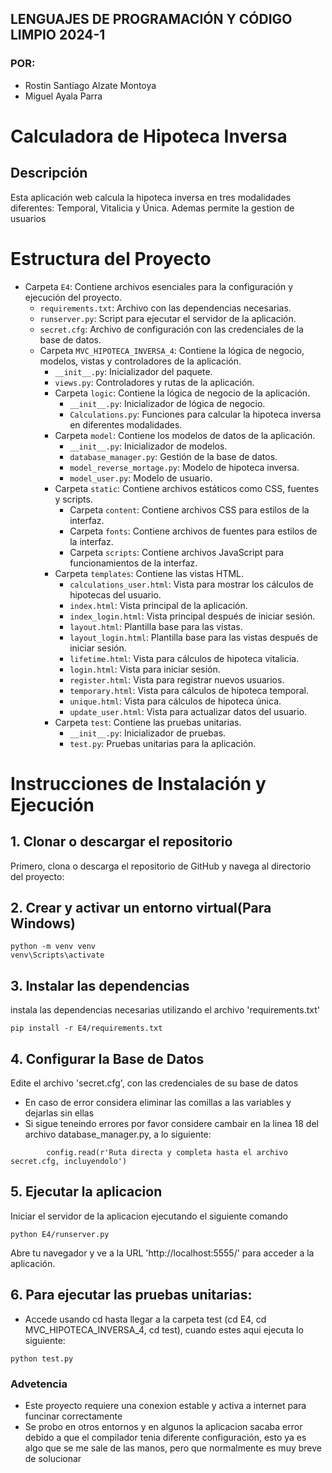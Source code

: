 ## LENGUAJES DE PROGRAMACIÓN Y CÓDIGO LIMPIO 2024-1

### POR:
- Rostin Santiago Alzate Montoya
- Miguel Ayala Parra

# Calculadora de Hipoteca Inversa

## Descripción
Esta aplicación web calcula la hipoteca inversa en tres modalidades diferentes: Temporal, Vitalicia y Única.
Ademas permite la gestion de usuarios

# Estructura del Proyecto

- Carpeta `E4`: Contiene archivos esenciales para la configuración y ejecución del proyecto.
    - `requirements.txt`: Archivo con las dependencias necesarias.
    - `runserver.py`: Script para ejecutar el servidor de la aplicación.
    - `secret.cfg`: Archivo de configuración con las credenciales de la base de datos.
    - Carpeta `MVC_HIPOTECA_INVERSA_4`: Contiene la lógica de negocio, modelos, vistas y controladores de la aplicación.
        - `__init__.py`: Inicializador del paquete.
        - `views.py`: Controladores y rutas de la aplicación.
        - Carpeta `logic`: Contiene la lógica de negocio de la aplicación.
            - `__init__.py`: Inicializador de lógica de negocio.
            - `Calculations.py`: Funciones para calcular la hipoteca inversa en diferentes modalidades.
        - Carpeta `model`: Contiene los modelos de datos de la aplicación.
            - `__init__.py`: Inicializador de modelos.
            - `database_manager.py`: Gestión de la base de datos.
            - `model_reverse_mortage.py`: Modelo de hipoteca inversa.
            - `model_user.py`: Modelo de usuario.
        - Carpeta `static`: Contiene archivos estáticos como CSS, fuentes y scripts.
            - Carpeta `content`: Contiene archivos CSS para estilos de la interfaz.
            - Carpeta `fonts`: Contiene archivos de fuentes para estilos de la interfaz.
            - Carpeta `scripts`: Contiene archivos JavaScript para funcionamientos de la interfaz.
        - Carpeta `templates`: Contiene las vistas HTML.
            - `calculations_user.html`: Vista para mostrar los cálculos de hipotecas del usuario.
            - `index.html`: Vista principal de la aplicación.
            - `index_login.html`: Vista principal después de iniciar sesión.
            - `layout.html`: Plantilla base para las vistas.
            - `layout_login.html`: Plantilla base para las vistas después de iniciar sesión.
            - `lifetime.html`: Vista para cálculos de hipoteca vitalicia.
            - `login.html`: Vista para iniciar sesión.
            - `register.html`: Vista para registrar nuevos usuarios.
            - `temporary.html`: Vista para cálculos de hipoteca temporal.
            - `unique.html`: Vista para cálculos de hipoteca única.
            - `update_user.html`: Vista para actualizar datos del usuario.
        - Carpeta `test`: Contiene las pruebas unitarias.
            - `__init__.py`: Inicializador de pruebas.
            - `test.py`: Pruebas unitarias para la aplicación.
# Instrucciones de Instalación y Ejecución

## 1. Clonar o descargar el repositorio

Primero, clona o descarga el repositorio de GitHub y navega al directorio del proyecto:

## 2. Crear y activar un entorno virtual(Para Windows)

```
python -m venv venv
venv\Scripts\activate
```

## 3. Instalar las dependencias
instala las dependencias necesarias utilizando el archivo 'requirements.txt'

```
pip install -r E4/requirements.txt
```

## 4. Configurar la Base de Datos
Edite el archivo 'secret.cfg', con las credenciales de su base de datos
- En caso de error considera eliminar las comillas a las variables y dejarlas sin ellas
- Si sigue teneindo errores por favor considere cambair en la linea 18 del archivo database_manager.py, a lo siguiente:
```
        config.read(r'Ruta directa y completa hasta el archivo secret.cfg, incluyendolo')
```

## 5. Ejecutar la aplicacion
Iniciar el servidor de la aplicacion ejecutando el siguiente comando

```
python E4/runserver.py
```

Abre tu navegador y ve a la URL 'http://localhost:5555/' para acceder a la aplicación.

## 6. Para ejecutar las pruebas unitarias:
- Accede usando cd hasta llegar a la carpeta test (cd E4, cd MVC_HIPOTECA_INVERSA_4, cd test), cuando estes aqui ejecuta lo siguiente:

```
python test.py
```

### Advetencia
- Este proyecto requiere una conexion estable y activa a internet para funcinar correctamente
- Se probo en otros entornos y en algunos la aplicacion sacaba error debido a que el compilador tenia diferente configuración, esto ya es algo que se me sale de las manos, pero que normalmente es muy breve de solucionar
